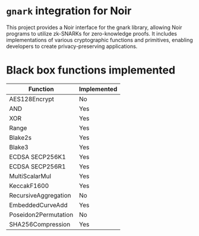 # `gnark` integration for Noir

This project provides a Noir interface for the gnark library, allowing Noir programs to utilize zk-SNARKs for zero-knowledge proofs. It includes implementations of various cryptographic functions and primitives, enabling developers to create privacy-preserving applications.


# Black box functions implemented

|Function|Implemented|
|--------|-----------|
|AES128Encrypt|No|
|AND|Yes|
|XOR|Yes|
|Range|Yes|
|Blake2s|Yes|
|Blake3|Yes|
|ECDSA SECP256K1|Yes|
|ECDSA SECP256R1|Yes|
|MultiScalarMul|Yes|
|KeccakF1600|Yes|
|RecursiveAggregation|No|
|EmbeddedCurveAdd|Yes|
|Poseidon2Permutation|No|
|SHA256Compression|Yes|